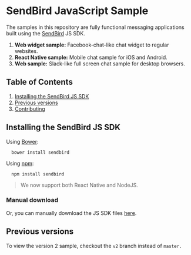 # SendBird JavaScript Sample

The samples in this repository are fully functional messaging applications built using the [SendBird](https://sendbird.com) JS SDK.
  1. **Web widget sample:** Facebook-chat-like chat widget to regular websites.  
  1. **React Native sample:** Mobile chat sample for iOS and Android.
  1. **Web sample:** Slack-like full screen chat sample for desktop browsers.


## Table of Contents

  1. [Installing the SendBird JS SDK](#installing-the-sendbird-js-sdk)
  1. [Previous versions](#previous-versions)
  1. [Contributing](#contributing)
  
## Installing the SendBird JS SDK
  
Using [Bower](http://bower.io):

      bower install sendbird


Using [npm](https://www.npmjs.com/package/sendbird):

      npm install sendbird

> We now support both React Native and NodeJS.


### Manual download
  
Or, you can manually download the JS SDK files [here](https://github.com/smilefam/SendBird-SDK-JavaScript).


## Previous versions

To view the version 2 sample, checkout the `v2` branch instead of `master.`